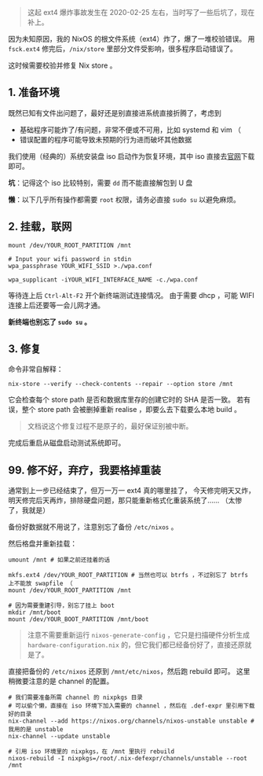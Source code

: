 <!--
title: Log of fixing NixOS
created: 2020-04-04T01:58:18+0800
tags:
- note
- nix
- nixos
-->

> 这起 ext4 爆炸事故发生在 2020-02-25 左右，当时写了一些后坑了，现在补上。

因为未知原因，我的 NixOS 的根文件系统（ext4）炸了，爆了一堆校验错误。
用 `fsck.ext4` 修完后，`/nix/store` 里部分文件受影响，很多程序启动错误了。

这时候需要校验并修复 Nix store 。

## 1. 准备环境

既然已知有文件出问题了，最好还是别直接进系统直接折腾了，考虑到
- 基础程序可能炸了/有问题，非常不便或不可用，比如 systemd 和 vim （
- 错误配置的程序可能导致未预期的行为进而破坏其他数据

我们使用（经典的）系统安装盘 iso 启动作为恢复环境，其中 iso 直接去[官网][nixos_download]下载即可。

**坑**：记得这个 iso 比较特别，需要 `dd` 而不能直接解包到 U 盘

**懒**：以下几乎所有操作都需要 `root` 权限，请务必直接 `sudo su` 以避免麻烦。

## 2. 挂载，联网

```shell
mount /dev/YOUR_ROOT_PARTITION /mnt

# Input your wifi password in stdin
wpa_passphrase YOUR_WIFI_SSID >./wpa.conf

wpa_supplicant -iYOUR_WIFI_INTERFACE_NAME -c./wpa.conf
```

等待连上后 `Ctrl-Alt-F2` 开个新终端测试连接情况。
由于需要 dhcp ，可能 WIFI 连接上后还要等一会儿网才通。

**新终端也别忘了 `sudo su` 。**

## 3. 修复

命令非常自解释：

```shell
nix-store --verify --check-contents --repair --option store /mnt
```

它会检查每个 store path 是否和数据库里存的创建它时的 SHA 是否一致。
若有误，整个 store path 会被删掉重新 realise ，即要么去下载要么本地 build 。

> 文档说这个修复过程不是原子的，最好保证别被中断。

完成后重启从磁盘启动测试系统即可。

## 99. 修不好，弃疗，我要格掉重装

通常到上一步已经结束了，但万一万一 ext4 真的哪里挂了，
今天修完明天又炸，明天修完后天再炸，排除硬盘问题，那只能重新格式化重装系统了……
（太惨了，我就是）

备份好数据就不用说了，注意别忘了备份 `/etc/nixos` 。

然后格盘并重新挂载：

```shell
umount /mnt # 如果之前还挂着的话

mkfs.ext4 /dev/YOUR_ROOT_PARTITION # 当然也可以 btrfs ，不过别忘了 btrfs 上不能放 swapfile （
mount /dev/YOUR_ROOT_PARTITION /mnt

# 因为需要重建引导，别忘了挂上 boot
mkdir /mnt/boot
mount /dev/YOUR_BOOT_PARTITION /mnt/boot
```

> 注意不需要重新运行 `nixos-generate-config` ，它只是扫描硬件分析生成 `hardware-configuration.nix` 的，但它我们都已经备份好了，直接还原就是了。

直接把备份的 `/etc/nixos` 还原到 `/mnt/etc/nixos`，然后跑 rebuild 即可。
这里稍微要注意的是 channel 的配置。

```shell
# 我们需要准备所需 channel 的 nixpkgs 目录
# 可以偷个懒，直接在 iso 环境下加入需要的 channel ，然后在 .def-expr 里引用下载好的目录
nix-channel --add https://nixos.org/channels/nixos-unstable unstable # 我用的是 unstable 
nix-channel --update unstable

# 引用 iso 环境里的 nixpkgs，在 /mnt 里执行 rebuild
nixos-rebuild -I nixpkgs=/root/.nix-defexpr/channels/unstable --root /mnt
```

[nixos_download]: https://nixos.org/nixos/download.html
